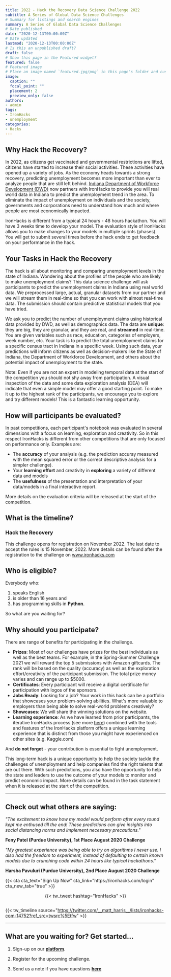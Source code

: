 ```yaml
---
title: 2022 - Hack the Recovery Data Science Challenge 2022
subtitle: A Series of Global Data Science Challenges
# Summary for listings and search engines
summary: A Series of Global Data Science Challenges
# Date published
date: "2020-12-13T00:00:00Z"
# Date updated
lastmod: "2020-12-13T00:00:00Z"
# Is this an unpublished draft?
draft: false
# Show this page in the Featured widget?
featured: false
# Featured image
# Place an image named `featured.jpg/png` in this page's folder and customize its options here.
image:
  caption: ""
  focal_point: ""
  placement: 2
  preview_only: false
authors:
- admin
tags:
- IronHacks
- unemployment
categories:
- Hacks
---
```


## **Why Hack the Recovery?**

In 2022, as citizens get vaccinated and governmental restrictions are lifted, citizens have started to increase their social activities. These activities have opened up a variety of jobs. As the economy heads towards a strong recovery, predicting unemployment becomes more important than ever to analyze people that are still left behind. [Indiana Department of Workforce Development (DWD)](https://www.in.gov/dwd/) now partners with IronHacks to provide you will real world data in Indiana to predict the unemployment trend in the area. To eliminate the impact of unemployment on individuals and the society, governments and corporations need to understand how much and where people are most economically impacted. 

IronHacks is different from a typical 24 hours - 48 hours hackathon. You will have 3 weeks time to develop your model. The evaluation style of IronHacks allows you to make changes to your models in multiple sprints (phases). You will get to submit several times before the hack ends to get feedback on your performance in the hack. 

## **Your Tasks in Hack the Recovery**

The hack is all about monitoring and comparing unemployment levels in the state of Indiana. Wondering about the profiles of the people who are likely to make unemployment claims? This data science challenge will ask participants to predict the unemployment claims in Indiana using real world data. We preprocessed large, actual, granular datasets from our partner and we will stream them in real-time so that you can work with almost real-time data.  The submission should contain predictive statistical models that you have tried.

We ask you to predict the number of unemployment claims using historical data provided by DWD, as well as demographics data. The data are **unique**: they are big, they are granular, and they are real, and **streamed** in real-time. You are given variables such as race, education, categories of employers, week number, etc. Your task is to predict the total unemployment claims for a specific census tract in Indiana in a specific week. Using such data, your predictions will inform citizens as well as decision-makers like the State of Indiana, the Department of Workforce Development, and others about the potential impact of unemployment to the state. 

Note: Even if you are not an expert in modeling temporal data at the start of the competition you should not shy away from participation. A visual inspection of the data and some data exploration analysis (DEA) will indicate that even a simple model may offer a good starting point. To make it up to the highest rank of the participants, we encourage you to explore and try different models! This is a fantastic learning opportunity.


## **How will participants be evaluated?**
In past competitions, each participant's notebook was evaluated in several dimensions with a focus on learning, exploration and creativity. So in this respect IronHacks is different from other competitions that are only focused on performance only.  Examples are:
- The **accuracy** of your analysis (e.g. the prediction accuray measured with the mean squared error or the correct descriptive analysis for a simpler challenge). 
- Your **learning effort** and creativity in **exploring** a variety of different data and models
- The **usefulness** of the presentation and interpretation of your data/models in a final interactive report.

More details on the evaluation criteria will be released at the start of the competition.

## What is the timeline?

### Hack the Recovery
This challenge opens for registration on November 2022. The last date to accept the rules is 15 November, 2022.  More details can be found after the registration to the challenge on www.ironhacks.com 


## Who is eligible? 

Everybody who:
1) speaks English 
2) is older than 16 years and 
3) has programming skills in **Python**. 

So what are you waiting for? 

## Why should you participate?

There are range of benefits for participating in the challenge. 

* **Prizes**: Most of our challenges have prizes for the best individuals as well as the best teams. For example, in the Spring-Summer Challenge 2021 we will reward the top 5 submissions with Amazon giftcards. The rank will be based on the quality (accuracy) as well as the exploration effort/creativity of the participant submission. The total prize money varies and can range up to $5000. 
* **Certificates**: Every participant will receive a digital certificate for participation with logos of the sponsors.
* **Jobs Ready**: Looking for a job? Your work in this hack can be a portfolio that showcases your problem-solving abilities. What's more valuable to employers than being able to solve real-world problems creatively? 
* **Showcases**: We will share the winning solutions on the website.
* **Learning experience**: As we have learned from prior participants, the iterative IronHacks  process (see more [here](www.ironhacks.com)) combined with the tools and features of the IronHacks platform offers a unique learning experience that is distinct from those you might have experienced on other sites (e.g. Kaggle.com)

And **do not forget** - your contribution is essential to fight unemployment. 

This long-term hack is a unique opportunity to help the society tackle the challenges of unemployment and help companies find the right talents that are out there. With such predictions, you also have the opportunity to help the state and leaders to use the outcome of your models to monitor and predict economic impact. More details can be found in the task statement when it is released at the start of the competition.  

---

## Check out what others are saying: 

*"The excitement to know how my model would perform after every round kept me enthused till the end! These predictions can give insights into social distancing norms and implement necessary precautions."*

**Feny Patel (Purdue University), 1st Place August 2020 Challenge**

*"My greatest experience was being able to try on algorithms I never use. I also had the freedom to experiment, instead of defaulting to certain known models due to crunching code within 24 hours like typical hackathons."*

**Harsha Pavuluri (Purdue University), 2nd Place August 2020 Challenge**

<div class="center">
  {{< cta cta_text="Sign Up Now" cta_link="https://ironhacks.com/login" cta_new_tab="true" >}}
</div>


<div style="display:flex; justify-content: center; padding: 1em 0">
  {{< tw_tweet hashtag="IronHacks" >}}
</div>

{{< tw_timeline source="https://twitter.com/__matt_harris__/lists/ironhacks-com-14752?ref_src=twsrc%5Etfw" >}}

----

## What are you waiting for? Get started...

1. Sign-up on our **[platform](https://ironhacks.com)**.

2. Register for the upcoming challenge. 

3. Send us a note if you have questions **[here](<mailto:c562462b.groups.purdue.edu@amer.teams.ms>)**
